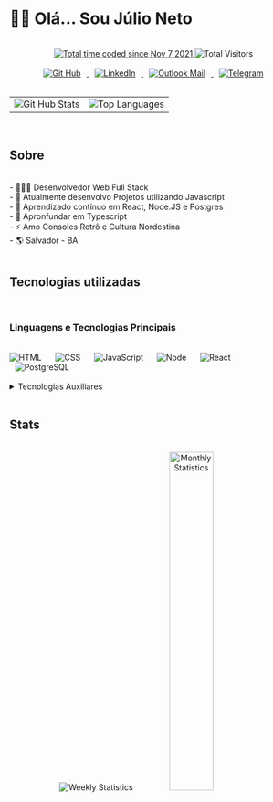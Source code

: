 # 👋🏽 Olá... Sou Júlio Neto

<!--<div align="center">
  <img src="https://raw.githubusercontent.com/TheDudeThatCode/TheDudeThatCode/master/Assets/Mario_Gameplay.gif" alt="Mario Bros Animation">
</div>
-->

<br/>

<div align="center">
  <a href="https://wakatime.com/@b6ba89af-07c9-4a6a-9899-e09f1eb166a8">
    <img src="https://wakatime.com/badge/user/b6ba89af-07c9-4a6a-9899-e09f1eb166a8.svg" alt="Total time coded since Nov 7 2021"/>
  </a>
  <img src="https://visitor-badge.glitch.me/badge?page_id=nettojulio.nettojulio" alt="Total Visitors">
</div>

<br/>

<div align="center">
  <a href="https://github.com/nettojulio" target="_blank">
    <img style="margin: auto 10px" src="https://img.shields.io/badge/GitHub-100000?style=for-the-badge&logo=github&logoColor=white" alt="Git Hub">
  </a>
  <a href="https://linkedin.com/in/juliocneto" target="_blank">
    <img style="margin: auto 10px" src="https://img.shields.io/badge/LinkedIn-0077B5?style=for-the-badge&logo=linkedin&logoColor=white" alt="LinkedIn">
  </a>
  <a href="mailto:juliocneto@outlook.com" target="_blank">
    <img style="margin: auto 10px" src="https://img.shields.io/badge/Microsoft_Outlook-0078D4?style=for-the-badge&logo=microsoft-outlook&logoColor=white" alt="Outlook Mail">
  </a>
  <a href="http://t.me/nettojulio" target="_blank">
    <img style="margin: auto 10px" src="https://img.shields.io/badge/Telegram-2CA5E0?style=for-the-badge&logo=telegram&logoColor=white" alt="Telegram">
  </a>
</div>

<br/>

<table align="center">
  <tr>
    <td>
      <div>
        <img src="https://github-readme-stats.vercel.app/api?username=nettojulio&count_private=true&show_icons=true&theme=merko" alt="Git Hub Stats" />
   </div>
 </td>
 <td>
   <div>
        <img src="https://github-readme-stats.vercel.app/api/top-langs/?username=nettojulio&theme=merko" alt="Top Languages" />
   </div>
 </td>
  </tr>
</table>

<br/>

<!-- <table>
  <tr>
    <td valign="top" width="50%">
      <div align="right">
        <a href="https://github.com/nettojulio/labs" target="_blank">
          <img src="https://github-readme-stats.vercel.app/api/pin/?username=nettojulio&repo=labs&theme=merko" alt="Repo">
        </a>
        <a href="https://github.com/nettojulio/labs" target="_blank">
          <img src="https://github-readme-stats.vercel.app/api/pin/?username=nettojulio&repo=labs&theme=merko" alt="Repo">
        </a>
        <a href="https://github.com/nettojulio/labs" target="_blank">
          <img src="https://github-readme-stats.vercel.app/api/pin/?username=nettojulio&repo=labs&theme=merko" alt="Repo">
        </a>
      </div>
    </td>
    <td valign="top" width="50%">
      <div align="left">
        <a href="https://github.com/nettojulio/labs" target="_blank">
          <img src="https://github-readme-stats.vercel.app/api/pin/?username=nettojulio&repo=labs&theme=merko" alt="Repo">
        </a>
        <a href="https://github.com/nettojulio/labs" target="_blank">
          <img src="https://github-readme-stats.vercel.app/api/pin/?username=nettojulio&repo=labs&theme=merko" alt="Repo">
        </a>
        <a href="https://github.com/nettojulio/labs" target="_blank">
          <img src="https://github-readme-stats.vercel.app/api/pin/?username=nettojulio&repo=labs&theme=merko" alt="Repo">
        </a>
      </div>
    </td>
  </tr>
</table> -->

## Sobre

<br/>

<div>
  - 🧑🏽‍💻 Desenvolvedor Web Full Stack <br/>
  - 🔭 Atualmente desenvolvo Projetos utilizando Javascript <br/>
  - 🌱 Aprendizado contínuo em React, Node.JS e Postgres <br/>
  - 🎯 Apronfundar em Typescript <br/>
  - ⚡ Amo Consoles Retrô e Cultura Nordestina <br/>
  - 🌎 Salvador - BA <br/>
</div>

<br/>

## Tecnologias utilizadas

<br/>

### Linguagens e Tecnologias Principais

<br/>

<div>
  <img style="margin: 0 10px 0 0" src="https://img.shields.io/badge/HTML5-E34F26?style=for-the-badge&logo=html5&logoColor=white" alt="HTML">
  <img style="margin: 0 10px 0" src="https://img.shields.io/badge/CSS3-1572B6?style=for-the-badge&logo=css3&logoColor=white" alt="CSS">
  <img style="margin: 0 10px 0" src="https://img.shields.io/badge/JavaScript-323330?style=for-the-badge&logo=javascript&logoColor=F7DF1E" alt="JavaScript">
  <img style="margin: 0 10px 0" src="https://img.shields.io/badge/Node.js-339933?style=for-the-badge&logo=nodedotjs&logoColor=white" alt="Node">
  <img style="margin: 0 10px 0" src="https://img.shields.io/badge/React-20232A?style=for-the-badge&logo=react&logoColor=61DAFB" alt="React">
  <img style="margin: 0 10px 0" src="https://img.shields.io/badge/PostgreSQL-316192?style=for-the-badge&logo=postgresql&logoColor=white" alt="PostgreSQL">
</div>

<br/>

<details>
<summary>Tecnologias Auxiliares</summary>

<br/>

### Bibliotecas

<br/>

<div>
  <img style="margin: 0 10px 0 0" src="https://img.shields.io/badge/npm-CB3837?style=for-the-badge&logo=npm&logoColor=white" alt="NPM">
  <img style="margin: 0 10px 0" src="https://img.shields.io/badge/Express.js-000000?style=for-the-badge&logo=express&logoColor=white" alt="Express">
  <img style="margin: 0 10px 0" src="https://img.shields.io/badge/Swagger-85EA2D?style=for-the-badge&logo=Swagger&logoColor=white" alt="Swagger">
  <img style="margin: 0 10px 0" src="https://img.shields.io/badge/JWT-000000?style=for-the-badge&logo=JSON%20web%20tokens&logoColor=white" alt="JSON Web Token">
  <img style="margin: 0 10px 0" src="https://img.shields.io/badge/React_Router-CA4245?style=for-the-badge&logo=react-router&logoColor=white" alt="React Router DOM">
  <img style="margin: 0 10px 0" src="https://img.shields.io/badge/Material--UI-0081CB?style=for-the-badge&logo=material-ui&logoColor=white" alt="Material UI">
  <img style="margin: 0 10px 0" src="https://img.shields.io/badge/eslint-3A33D1?style=for-the-badge&logo=eslint&logoColor=white" alt="ES Lint">
</div>

<br/>

### Hosting

<br/>

<div>
  <img style="margin: 0 10px 0 0" src="https://img.shields.io/badge/Heroku-430098?style=for-the-badge&logo=heroku&logoColor=white" alt="Heroku">
  <img style="margin: 0 10px 0" src="https://img.shields.io/badge/Digital_Ocean-0080FF?style=for-the-badge&logo=DigitalOcean&logoColor=white" alt="Digital Ocean">
  <img style="margin: 0 10px 0" src="https://img.shields.io/badge/Cloudflare-F38020?style=for-the-badge&logo=Cloudflare&logoColor=white" alt="Cloudflare">
  <img style="margin: 0 10px 0" src="https://img.shields.io/badge/Supabase-181818?style=for-the-badge&logo=supabase&logoColor=white" alt="Supabase">
  <img style="margin: 0 10px 0" src="https://img.shields.io/badge/Netlify-00C7B7?style=for-the-badge&logo=netlify&logoColor=white" alt="Netlify">
  <img style="margin: 0 10px 0" src="https://img.shields.io/badge/Vercel-000000?style=for-the-badge&logo=vercel&logoColor=white" alt="Vercel">
</div>

<br/>

### SO's, IDE's e Utilitários

<br/>

<div>
  <img style="margin: 0 10px 0 0" src="https://img.shields.io/badge/Linux-FCC624?style=for-the-badge&logo=linux&logoColor=black" alt="Linux">
  <img style="margin: 0 10px 0" src="https://img.shields.io/badge/Windows-0078D6?style=for-the-badge&logo=windows&logoColor=white" alt="Windows">
  <img style="margin: 0 10px 0" src="https://img.shields.io/badge/Visual_Studio_Code-0078D4?style=for-the-badge&logo=visual%20studio%20code&logoColor=white" alt="VS Code">
  <img style="margin: 0 10px 0" src="https://img.shields.io/badge/Git-F05032?style=for-the-badge&logo=git&logoColor=white" alt="GIT">
  <img style="margin: 0 10px 0" src="https://img.shields.io/badge/GNU%20Bash-4EAA25?style=for-the-badge&logo=GNU%20Bash&logoColor=white" alt="Bash">
  <img style="margin: 0 10px 0" src="https://img.shields.io/badge/Insomnia-5849be?style=for-the-badge&logo=Insomnia&logoColor=white" alt="Insomnia">
</div>

<br/>

</details>

<br/>

## Stats

<br/>

<div align="center">
  <img src="https://github-readme-stats.vercel.app/api/wakatime?username=nettojulio&theme=merko" alt="Weekly Statistics" />
  <img src="https://wakatime.com/share/@nettojulio/a1c4f183-173c-4cb2-8a7c-533d69e7bc13.svg" alt="Monthly Statistics" width="39%" /><br/>
  <!-- <img src="https://github-readme-streak-stats.herokuapp.com/?user=nettojulio&theme=merko" alt="Git Hub Stats" /><br/> -->
  <!-- <img src="https://spotify-github-profile.vercel.app/api/view?uid=nettojulio&cover_image=true&theme=default&bar_color=53b14f&bar_color_cover=true" alt="Spotify Status"/><br/> -->
</div>


<!--
**nettojulio/nettojulio** is a ✨ _special_ ✨ repository because its `README.md` (this file) appears on your GitHub profile.

Here are some ideas to get you started:

- 🔭 I’m currently working on ...
- 🌱 I’m currently learning ...
- 👯 I’m looking to collaborate on ...
- 🤔 I’m looking for help with ...
- 💬 Ask me about ...
- 📫 How to reach me: ...
- 😄 Pronouns: ...
- ⚡ Fun fact: ...
-->
